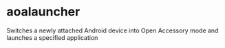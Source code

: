 # aoalauncher
Switches a newly attached Android device into Open Accessory mode and launches a specified application
